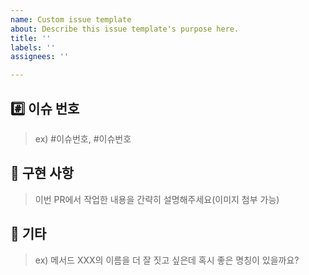 ```yaml
---
name: Custom issue template
about: Describe this issue template's purpose here.
title: ''
labels: ''
assignees: ''

---
```


## #️⃣ 이슈 번호

> ex) #이슈번호, #이슈번호

## 📝 구현 사항

> 이번 PR에서 작업한 내용을 간략히 설명해주세요(이미지 첨부 가능)

## 💬 기타

> ex) 메서드 XXX의 이름을 더 잘 짓고 싶은데 혹시 좋은 명칭이 있을까요?
